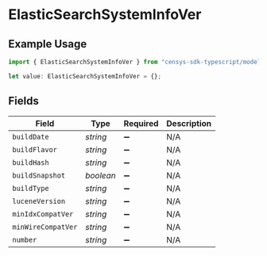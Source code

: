 # ElasticSearchSystemInfoVer

## Example Usage

```typescript
import { ElasticSearchSystemInfoVer } from "censys-sdk-typescript/models/components";

let value: ElasticSearchSystemInfoVer = {};
```

## Fields

| Field              | Type               | Required           | Description        |
| ------------------ | ------------------ | ------------------ | ------------------ |
| `buildDate`        | *string*           | :heavy_minus_sign: | N/A                |
| `buildFlavor`      | *string*           | :heavy_minus_sign: | N/A                |
| `buildHash`        | *string*           | :heavy_minus_sign: | N/A                |
| `buildSnapshot`    | *boolean*          | :heavy_minus_sign: | N/A                |
| `buildType`        | *string*           | :heavy_minus_sign: | N/A                |
| `luceneVersion`    | *string*           | :heavy_minus_sign: | N/A                |
| `minIdxCompatVer`  | *string*           | :heavy_minus_sign: | N/A                |
| `minWireCompatVer` | *string*           | :heavy_minus_sign: | N/A                |
| `number`           | *string*           | :heavy_minus_sign: | N/A                |